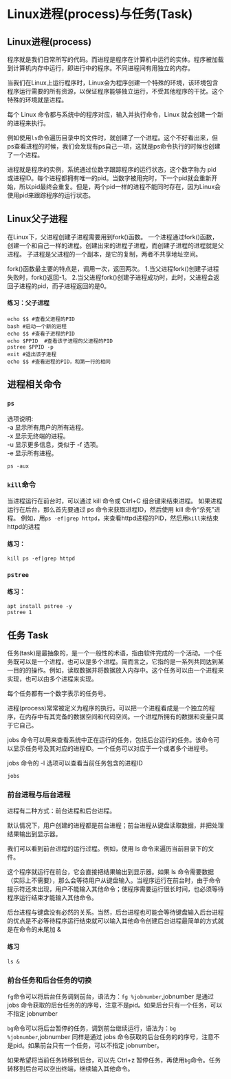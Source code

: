 # Linux进程(process)与任务(Task)

## Linux进程(process)
程序就是我们日常所写的代码。而进程是程序在计算机中运行的实体。程序被加载到计算机内存中运行，即进行中的程序。不同进程间有用独立的内存。

当我们在Linux上运行程序时，Linux会为程序创建一个特殊的环境，该环境包含程序运行需要的所有资源，以保证程序能够独立运行，不受其他程序的干扰。这个特殊的环境就是进程。

每个 Linux 命令都与系统中的程序对应，输入并执行命令，Linux 就会创建一个新的进程来执行。

例如使用`ls`命令遍历目录中的文件时，就创建了一个进程。这个不好看出来，但ps查看进程的时候，我们会发现有ps自己一项，这就是ps命令执行的时候也创建了一个进程。

进程就是程序的实例，系统通过位数字跟踪程序的运行状态，这个数字称为 pid 或进程ID。每个进程都拥有唯一的pid。当数字被用完时，下一个pid就会重新开始，所以pid最终会重复。但是，两个pid一样的进程不能同时存在，因为Linux会使用pid来跟踪程序的运行状态。

## Linux父子进程
在Linux下，父进程创建子进程需要用到fork()函数。
一个进程通过fork()函数，创建一个和自己一样的进程。创建出来的进程子进程，而创建子进程的进程就是父进程。
子进程是父进程的一个副本，是它的复制，两者不共享地址空间。

fork()函数最主要的特点是，调用一次，返回两次。
1.当父进程fork()创建子进程失败时，fork()返回-1。
2.当父进程fork()创建子进程成功时，此时，父进程会返回子进程的pid，而子进程返回的是0。

#### 练习：父子进程
```
echo $$ #查看父进程的PID
bash #启动一个新的进程
echo $$ #查看子进程的PID
echo $PPID  #查看该子进程的父进程的PID
pstree $PPID -p
exit #退出该子进程
echo $$ #查看进程的PID，和第一行的相同
```

## 进程相关命令
### `ps`
选项说明:  
-a 显示所有用户的所有进程。  
-x 显示无终端的进程。  
-u 显示更多信息，类似于 -f 选项。  
-e 显示所有进程。  

```
ps -aux
```

### `kill`命令
当进程运行在前台时，可以通过 kill 命令或 Ctrl+C 组合键来结束进程。
如果进程运行在后台，那么首先要通过 ps 命令来获取进程ID，然后使用 kill 命令“杀死”进程。
例如，用`ps -ef|grep httpd`，来查看httpd进程的PID，然后用`kill`来结束httpd的进程

#### 练习：
```
kill ps -ef|grep httpd
```


### `pstree`
#### 练习：

```
apt install pstree -y
pstree 1
```


## 任务 Task
任务(task)是最抽象的，是一个一般性的术语，指由软件完成的一个活动。一个任务既可以是一个进程，也可以是多个进程。简而言之，它指的是一系列共同达到某一目的的操作。例如，读取数据并将数据放入内存中。这个任务可以由一个进程来实现，也可以由多个进程来实现。 

每个任务都有一个数字表示的任务号。

进程(process)常常被定义为程序的执行。可以把一个进程看成是一个独立的程序，在内存中有其完备的数据空间和代码空间。一个进程所拥有的数据和变量只属于它自己。

jobs 命令可以用来查看系统中正在运行的任务，包括后台运行的任务。该命令可以显示任务号及其对应的进程ID。一个任务可以对应于一个或者多个进程号。

jobs 命令的 -l 选项可以查看当前任务包含的进程ID

```
jobs
```

### 前台进程与后台进程

进程有二种方式：前台进程和后台进程。

默认情况下，用户创建的进程都是前台进程；前台进程从键盘读取数据，并把处理结果输出到显示器。

我们可以看到前台进程的运行过程。例如，使用 ls 命令来遍历当前目录下的文件。

这个程序就运行在前台，它会直接把结果输出到显示器。如果 ls 命令需要数据（实际上不需要），那么会等待用户从键盘输入。当程序运行在前台时，由于命令提示符还未出现，用户不能输入其他命令；使程序需要运行很长时间，也必须等待程序运行结束才能输入其他命令。

后台进程与键盘没有必然的关系。当然，后台进程也可能会等待键盘输入后台进程的优点是不必等待程序运行结束就可以输入其他命令创建后台进程最简单的方式就是在命令的末尾加 &


#### 练习
```
ls &
```

### 前台任务和后台任务的切换

`fg`命令可以将后台任务调到前台，语法为：`fg %jobnumber`,jobnumber 是通过 jobs 命令获取的后台任务的的序号，注意不是pid。如果后台只有一个任务，可以不指定 jobnumber

`bg`命令可以将后台暂停的任务，调到前台继续运行，语法为：`bg %jobnumber`,jobnumber 同样是通过 jobs 命令获取的后台任务的的序号，注意不是pid。如果前台只有一个任务，可以不指定 jobnumber。

如果希望将当前任务转移到后台，可以先 Ctrl+z 暂停任务，再使用`bg`命令。任务转移到后台可以空出终端，继续输入其他命令。

<code title="Linux 进程与任务" description="a" keyword="a">